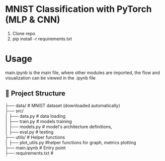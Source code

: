 # MNIST Classification with PyTorch (MLP & CNN)

1. Clone repo
2. pip install -r requirements.txt

# Usage
main.ipynb is the main file, where other modules are imported, the flow and visualization can be viewed in the .ipynb file
   
## 📂 Project Structure
├── data/ # MNIST dataset (downloaded automatically)  
├── src/  
│ ├── data.py # data loading  
│ ├── train.py # models training  
│ ├── models.py # model's architecture definitions,  
│ ├── eval.py # testing  
├── utils/ # Helper functions  
│ ├── plot_utils.py #helper functions for graph, metrics plotting  
├── main.ipynb # Entry point  
├── requirements.txt #  
